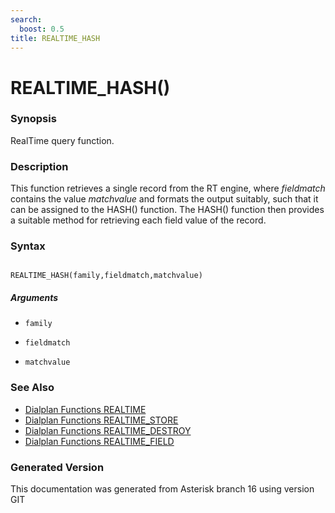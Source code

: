 ```yaml
---
search:
  boost: 0.5
title: REALTIME_HASH
---
```


# REALTIME_HASH()

### Synopsis

RealTime query function.

### Description

This function retrieves a single record from the RT engine, where _fieldmatch_ contains the value _matchvalue_ and formats the output suitably, such that it can be assigned to the HASH() function. The HASH() function then provides a suitable method for retrieving each field value of the record.<br>


### Syntax


```

REALTIME_HASH(family,fieldmatch,matchvalue)
```
##### Arguments


* `family`

* `fieldmatch`

* `matchvalue`

### See Also

* [Dialplan Functions REALTIME](/Asterisk_16_Documentation/API_Documentation/Dialplan_Functions/REALTIME)
* [Dialplan Functions REALTIME_STORE](/Asterisk_16_Documentation/API_Documentation/Dialplan_Functions/REALTIME_STORE)
* [Dialplan Functions REALTIME_DESTROY](/Asterisk_16_Documentation/API_Documentation/Dialplan_Functions/REALTIME_DESTROY)
* [Dialplan Functions REALTIME_FIELD](/Asterisk_16_Documentation/API_Documentation/Dialplan_Functions/REALTIME_FIELD)


### Generated Version

This documentation was generated from Asterisk branch 16 using version GIT 